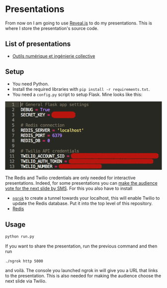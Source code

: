 # Presentations

From now on I am going to use [Reveal.js](http://lab.hakim.se/reveal-js/#/) to do my presentations. This is where I store the presentation's source code.

## List of presentations

- [Outils numérique et ingénierie collective](app/static/content/ingenierie-collective.md)

## Setup

- You need Python.
- Install the required libraries with ``pip install -r requirements.txt``.
- You need a ``config.py`` script to setup Flask. Mine looks like this:

![config.py](screenshots/config.png)

The Redis and Twilio credentials are only needed for interactive presentations. Indeed, for some presentations you can [make the audience vote for the next slide by SMS](https://www.twilio.com/blog/2014/11/choose-your-own-adventure-presentations-with-reveal-js-python-and-websockets.html). For this you also have to install

- [``ngrok``](https://ngrok.com/download) to create a tunnel towards your localhost, this will enable Twilio to update the Redis database. Put it into the top level of this repository.
- [Redis](http://redis.io/download)

## Usage

```sh
python run.py
```

If you want to share the presentation, run the previous command and then run

```
./ngrok http 5000
```

and voilà. The console you launched ngrok in will give you a URL that links to the presentation. This is also needed for making the audience choose the next slide via Twilio.
